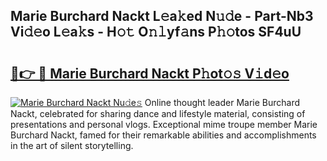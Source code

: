 ## Marie Burchard Nackt L𝚎a𝚔ed N𝚞𝚍e - Part-Nb3 Vi𝚍𝚎o L𝚎a𝚔s - H𝚘𝚝 O𝚗𝚕yf𝚊ns P𝚑𝚘tos SF4uU

# <h2><a href="http://kfcqh6e.oniu.top/?m=Marie+Burchard+Nackt">🔗👉 🔴 Marie Burchard Nackt P𝚑ot𝚘𝚜 V𝚒d𝚎o</a></h2>

[![Marie Burchard Nackt Nu𝚍e𝚜](https://i.imgur.com/0qMVB7G.gif)](http://kfcqh6e.oniu.top/?m=Marie+Burchard+Nackt)
Online thought leader Marie Burchard Nackt, celebrated for sharing dance and lifestyle material, consisting of presentations and personal vlogs. Exceptional mime troupe member Marie Burchard Nackt, famed for their remarkable abilities and accomplishments in the art of silent storytelling.  

